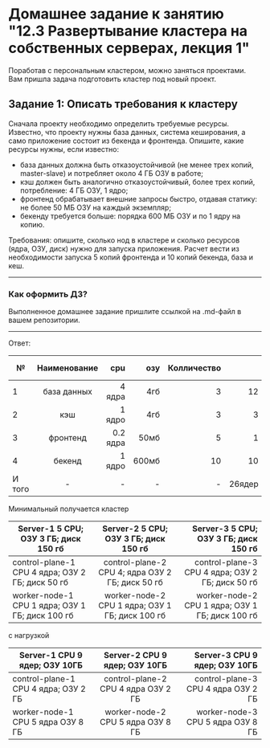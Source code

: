 # Домашнее задание к занятию "12.3 Развертывание кластера на собственных серверах, лекция 1"
Поработав с персональным кластером, можно заняться проектами. Вам пришла задача подготовить кластер под новый проект.

## Задание 1: Описать требования к кластеру
Сначала проекту необходимо определить требуемые ресурсы. Известно, что проекту нужны база данных, система кеширования, а само приложение состоит из бекенда и фронтенда. Опишите, какие ресурсы нужны, если известно:

* база данных должна быть отказоустойчивой (не менее трех копий, master-slave) и потребляет около 4 ГБ ОЗУ в работе;
* кэш должен быть аналогично отказоустойчивый, более трех копий, потребление: 4 ГБ ОЗУ, 1 ядро;
* фронтенд обрабатывает внешние запросы быстро, отдавая статику: не более 50 МБ ОЗУ на каждый экземпляр;
* бекенду требуется больше: порядка 600 МБ ОЗУ и по 1 ядру на копию.

Требования: опишите, сколько нод в кластере и сколько ресурсов (ядра, ОЗУ, диск) нужно для запуска приложения. Расчет вести из необходимости запуска 5 копий фронтенда и 10 копий бекенда, база и кеш.

---

### Как оформить ДЗ?

Выполненное домашнее задание пришлите ссылкой на .md-файл в вашем репозитории.

---


Ответ:

№|Наименование|cpu|озу|Колличество||cpu ядра|озу Гб|  
| ------------- |:------------------:| -----:| -----:| -----:| -----:| -----:| -----:|  
|1|база данных|4 ядра|4гб|3|12|12|-|
|2|кэш|1 ядро|4гб|3|3|12|-|
|3|фронтенд|0.2 ядра|50мб|5|1|0.25|-|
|4|бекенд|1 ядро| 600мб|10|10|6|-|
|И того|-|-|-|-|26ядер|30.25ГБ|-|

Минимальный получается кластер

| Server-1  5 CPU; ОЗУ 3 ГБ; диск 150 гб  | Server-2  5 CPU; ОЗУ 3 ГБ; диск 150 гб | Server-3  5 CPU; ОЗУ 3 ГБ; диск 150 гб|
| ------------- |:------------------:| -----:|
| control-plane-1 CPU 4 ядра; ОЗУ 2 ГБ; диск 50 гб| control-plane-2 CPU 4; ядра ОЗУ 2 ГБ; диск 50 гб    | control-plane-3 CPU 4 ядра; ОЗУ 2 ГБ; диск 50 гб |
| worker-node-1 CPU 1 ядра; ОЗУ 1 ГБ; диск 100 гб     | worker-node-2 CPU 1 ядра; ОЗУ 1 ГБ; диск 100 гб |   worker-node-2 CPU 1 ядра; ОЗУ 1 ГБ; диск 100 гб |

с нагрузкой

| Server-1 CPU 9 ядер; ОЗУ  10ГБ | Server-2 CPU 9 ядер; ОЗУ 10ГБ | Server-3 CPU 9 ядер; ОЗУ 10ГБ |
| ------------- |:------------------:| -----:|
| control-plane-1 CPU 4 ядра; ОЗУ 2 ГБ | control-plane-2 CPU 4 ядра ОЗУ 2 ГБ    | control-plane-3 CPU 4 ядра ОЗУ 2 ГБ  |
| worker-node-1 CPU 5 ядра ОЗУ 8 ГБ     |worker-node-2 CPU 5 ядра ОЗУ 8 ГБ     |   worker-node-3 CPU 5 ядра ОЗУ 8 ГБ     |

